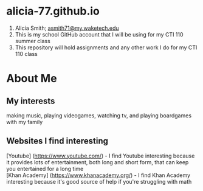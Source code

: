 # alicia-77.github.io
1. Alicia Smith; asmith71@my.waketech.edu
2. This is my school GitHub account that I will be using for my CTI 110 summer class
3. This repository will hold assignments and any other work I do for my CTI 110 class
# About Me
## My interests
making music, playing videogames, watching tv, and playing boardgames with my family
## Websites I find interesting
[Youtube] (https://www.youtube.com/) - I find Youtube interesting because it provides lots of entertainment, both long and short form, that can keep you entertained for a long time  
[Khan Academy] (https://www.khanacademy.org/) - I find Khan Academy interesting because it's good source of help if you're struggling with math
